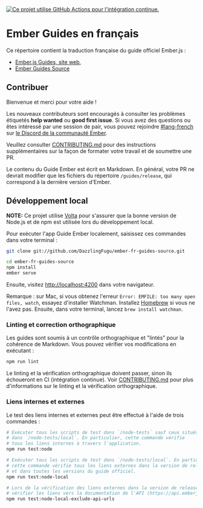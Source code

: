 [![Ce projet utilise GitHub Actions pour l'intégration continue.](https://github.com/DazzlingFugu/ember-fr-guides-source/workflows/CI/badge.svg)](https://github.com/DazzlingFugu/ember-fr-guides-source/actions?query=workflow%3ACI)

# Ember Guides en français

Ce répertoire contient la traduction française du guide officiel Ember.js :

- [Ember.js Guides, site web](https://github.com/ember-learn/ember-website),
- [Ember Guides Source](https://github.com/ember-learn/guides-source)

## Contribuer

Bienvenue et merci pour votre aide !

Les nouveaux contributeurs sont encouragés à consulter les problèmes étiquetés **help wanted** ou **good first issue**. Si vous avez des questions ou êtes intéressé par une session de pair, vous pouvez rejoindre [#lang-french](https://discord.com/channels/480462759797063690/486235962700201984) sur [le Discord de la communauté Ember](https://discordapp.com/invite/zT3asNS).

Veuillez consulter [CONTRIBUTING.md](CONTRIBUTING.md) pour des instructions supplémentaires sur la façon de formater votre travail et de soumettre une PR.

Le contenu du Guide Ember est écrit en Markdown. En général, votre PR ne devrait modifier que les fichiers du répertoire `/guides/release`, qui correspond à la dernière version d'Ember.

## Développement local

**NOTE:** Ce projet utilise [Volta](https://volta.sh/) pour s'assurer que la bonne version de Node.js et de npm est utilisée lors du développement local.

Pour exécuter l'app Guide Ember localement, saisissez ces commandes dans votre terminal :

```bash
git clone git://github.com/DazzlingFugu/ember-fr-guides-source.git

cd ember-fr-guides-source
npm install
ember serve
```

Ensuite, visitez [http://localhost:4200](http://localhost:4200) dans votre navigateur.

Remarque : sur Mac, si vous obtenez l'erreur `Error: EMFILE: too many open files, watch`, essayez d'installer Watchman. Installez [Homebrew](https://brew.sh/) si vous ne l'avez pas. Ensuite, dans votre terminal, lancez `brew install watchman`.

### Linting et correction orthographique

Les guides sont soumis à un contrôle orthographique et "lintés" pour la cohérence de Markdown. Vous pouvez vérifier vos modifications en exécutant :

```bash
npm run lint
```

Le linting et la vérification orthographique doivent passer, sinon ils échoueront en CI (intégration continue). Voir [CONTRIBUTING.md](CONTRIBUTING.md) pour plus d'informations sur le linting et la vérification orthographique.

### Liens internes et externes

Le test des liens internes et externes peut être effectué à l'aide de trois commandes :

```bash
# Exécuter tous les scripts de test dans `/node-tests` sauf ceux situés
# dans `/node-tests/local`. En particulier, cette commande vérifie
# tous les liens internes à travers l'application.
npm run test:node

# Exécuter tous les scripts de test dans `/node-tests/local`. En particulier,
# cette commande vérifie tous les liens externes dans la version de release
# et dans toutes les versions du guide officiel.
npm run test:node-local

# Lors de la vérification des liens externes dans la version de release, ne pas
# vérifier les liens vers la documentation de l'API (https://api.emberjs.com).
npm run test:node-local-exclude-api-urls
```
